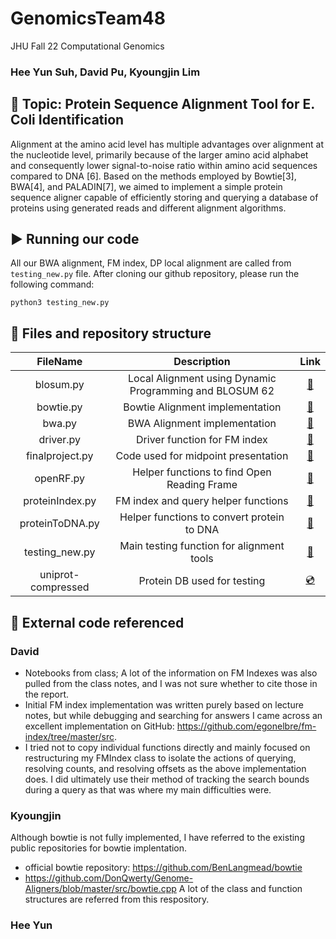 # GenomicsTeam48
JHU Fall 22 Computational Genomics 
### Hee Yun Suh, David Pu, Kyoungjin Lim 
## 🧬 Topic: Protein Sequence Alignment Tool for E. Coli Identification

Alignment at the amino acid level has multiple advantages over alignment at the nucleotide level, primarily because of the larger amino acid alphabet and consequently lower signal-to-noise ratio within amino acid sequences compared to DNA [6]. Based on the methods employed by Bowtie[3], BWA[4], and PALADIN[7], we aimed to implement a simple protein sequence aligner capable of efficiently storing and querying a database of proteins using generated reads and different alignment algorithms.

##  ▶️ Running our code

All our BWA alignment, FM index, DP local alignment are called from ```testing_new.py``` file. 
After cloning our github repository, please run the following command:

``` 
python3 testing_new.py
```

## 📂 Files and repository structure

|   FileName     |    Description   |  Link   |
| :-------------: |:-------------:| :-----:|
| blosum.py | Local Alignment using Dynamic Programming and BLOSUM 62 |  [🔗](https://github.com/jinny0909/GenomicsTeam48/blob/main/blosum.py) |
| bowtie.py | Bowtie Alignment implementation | [🔗](https://github.com/jinny0909/GenomicsTeam48/blob/main/bowtie.py) |  |
| bwa.py | BWA Alignment implementation | [🔗](https://github.com/jinny0909/GenomicsTeam48/blob/main/bwa.py)  |
| driver.py | Driver function for FM index | [🔗](https://github.com/jinny0909/GenomicsTeam48/blob/main/driver.py) |
| finalproject.py | Code used for midpoint presentation |  [🔗](https://github.com/jinny0909/GenomicsTeam48/blob/main/finalproject.py) |
| openRF.py | Helper functions to find Open Reading Frame | [🔗](https://github.com/jinny0909/GenomicsTeam48/blob/main/openRF.py) |
| proteinIndex.py | FM index and query helper functions |  [🔗](https://github.com/jinny0909/GenomicsTeam48/blob/main/proteinIndex.py)|
| proteinToDNA.py | Helper functions to convert protein to DNA  |  [🔗](https://github.com/jinny0909/GenomicsTeam48/blob/main/proteinToDNA.py)|
| testing_new.py | Main testing function for alignment tools  |  [🔗](https://github.com/jinny0909/GenomicsTeam48/blob/main/testing_new.py)|
| uniprot-compressed | Protein DB used for testing |  [💿](https://github.com/jinny0909/GenomicsTeam48/blob/main/uniprot-compressed_true_download_true_format_fasta_query_accession_3-2022.12.08-22.52.25.99.fasta.gz)|





## 🔖 External code referenced 

### David
- Notebooks from class; A lot of the information on FM Indexes was also pulled from the class notes, and I was not sure whether to cite those in the report.
- Initial FM index implementation was written purely based on lecture notes, but while debugging and searching for answers I came across an excellent implementation on GitHub: https://github.com/egonelbre/fm-index/tree/master/src. 
- I tried not to copy individual functions directly and mainly focused on restructuring my FMIndex class to isolate the actions of querying, resolving counts, and resolving offsets as the above implementation does. I did ultimately use their method of tracking the search bounds during a query as that was where my main difficulties were.

### Kyoungjin 

Although bowtie is not fully implemented, I have referred to the existing public repositories for bowtie implentation. 
- official bowtie repository:  https://github.com/BenLangmead/bowtie
- https://github.com/DonQwerty/Genome-Aligners/blob/master/src/bowtie.cpp A lot of the class and function structures are referred from this respository. 

### Hee Yun

